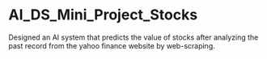# AI_DS_Mini_Project_Stocks

Designed an AI system that predicts the value of stocks after analyzing the past
record from the yahoo finance website by web-scraping.